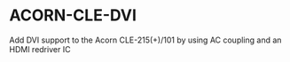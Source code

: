 # ACORN-CLE-DVI

Add DVI support to the Acorn CLE-215(+)/101 by using AC coupling and an HDMI redriver IC
